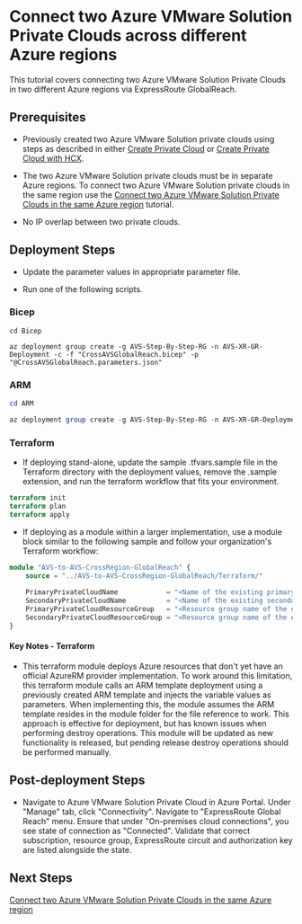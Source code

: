 # Connect two Azure VMware Solution Private Clouds across different Azure regions

This tutorial covers connecting two Azure VMware Solution Private Clouds in two different Azure regions via ExpressRoute GlobalReach.

## Prerequisites

* Previously created two Azure VMware Solution private clouds using steps as described in either [Create Private Cloud](../../PrivateCloud/AVS-PrivateCloud/readme.md) or
[Create Private Cloud with HCX](../../PrivateCloud/AVS-PrivateCloud-WithHCX/readme.md).

* The two Azure VMware Solution private clouds must be in separate Azure regions. To connect two Azure VMware Solution private clouds in the same region use the [Connect two Azure VMware Solution Private Clouds in the same Azure region](../AVS-to-AVS-SameRegion/readme.md) tutorial.

* No IP overlap between two private clouds.

## Deployment Steps

* Update the parameter values in appropriate parameter file.

* Run one of the following scripts.

### Bicep

```azurecli-interactive
cd Bicep

az deployment group create -g AVS-Step-By-Step-RG -n AVS-XR-GR-Deployment -c -f "CrossAVSGlobalReach.bicep" -p "@CrossAVSGlobalReach.parameters.json"
```

### ARM

```powershell
cd ARM

az deployment group create -g AVS-Step-By-Step-RG -n AVS-XR-GR-Deployment -c -f "CrossAVSGlobalReach.deploy.json" -p "@CrossAVSGlobalReach.parameters.json"
```

### Terraform
* If deploying stand-alone, update the sample .tfvars.sample file in the Terraform directory with the deployment values, remove the .sample extension, and run the terraform workflow that fits your environment.
```terraform
terraform init
terraform plan
terraform apply
```
* If deploying as a module within a larger implementation, use a module block similar to the following sample and follow your organization's Terraform workflow:
```terraform
module "AVS-to-AVS-CrossRegion-GlobalReach" {
    source = "../AVS-to-AVS-CrossRegion-GlobalReach/Terraform/"
    
    PrimaryPrivateCloudName            = "<Name of the existing primary private cloud that will contain the inter-private cloud link resource, must exist within this resource group>"
    SecondaryPrivateCloudName          = "<Name of the existing secondary private cloud that global reach will connect to>"
    PrimaryPrivateCloudResourceGroup   = "<Resource group name of the existing primary private cloud>"
    SecondaryPrivateCloudResourceGroup = "<Resource group name of the existing secondary private cloud>"
}
```
#### Key Notes - Terraform
* This terraform module deploys Azure resources that don't yet have an official AzureRM provider implementation. To work around this limitation, this terraform module calls an ARM template deployment using a previously created ARM template and injects the variable values as parameters. When implementing this, the module assumes the ARM template resides in the module folder for the file reference to work. This approach is effective for deployment, but has known issues when performing destroy operations. This module will be updated as new functionality is released, but pending release destroy operations should be performed manually.  

## Post-deployment Steps

* Navigate to Azure VMware Solution Private Cloud in Azure Portal. Under "Manage" tab, click "Connectivity". Navigate to "ExpressRoute Global Reach" menu. Ensure that under "On-premises cloud connections", you see state of connection as "Connected". Validate that correct subscription, resource group, ExpressRoute circuit and authorization key are listed alongside the state.

## Next Steps

[Connect two Azure VMware Solution Private Clouds in the same Azure region](../AVS-to-AVS-SameRegion/readme.md)
